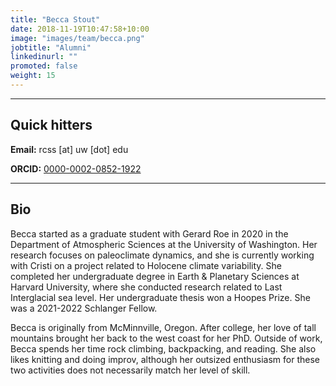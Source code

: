 ```yaml
---
title: "Becca Stout"
date: 2018-11-19T10:47:58+10:00
image: "images/team/becca.png"
jobtitle: "Alumni"
linkedinurl: ""
promoted: false
weight: 15
---
```


---
## Quick hitters

**Email:** rcss [at] uw [dot] edu 

**ORCID:** [0000-0002-0852-1922](https://orcid.org/0000-0002-0852-1922)

---
## Bio
Becca started as a graduate student with Gerard Roe in 2020 in the Department of Atmospheric Sciences at the University of Washington. Her research focuses on paleoclimate dynamics, and she is currently working with Cristi on a project related to Holocene climate variability. She completed her undergraduate degree in Earth & Planetary Sciences at Harvard University, where she conducted research related to Last Interglacial sea level. Her undergraduate thesis won a Hoopes Prize. She was a 2021-2022 Schlanger Fellow.

Becca is originally from McMinnville, Oregon. After college, her love of tall mountains brought her back to the west coast for her PhD. Outside of work, Becca spends her time rock climbing, backpacking, and reading. She also likes knitting and doing improv, although her outsized enthusiasm for these two activities does not necessarily match her level of skill.
